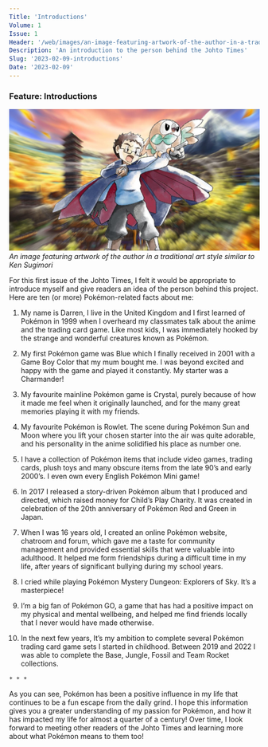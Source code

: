 ```yaml
---
Title: 'Introductions'
Volume: 1
Issue: 1
Header: '/web/images/an-image-featuring-artwork-of-the-author-in-a-traditional-art-style-similar-to-ken-sugimori.png'
Description: 'An introduction to the person behind the Johto Times'
Slug: '2023-02-09-introductions'
Date: '2023-02-09'
---
```

### Feature: Introductions


[![An image featuring artwork of the author in a traditional art style similar to Ken Sugimori](/web/images/an-image-featuring-artwork-of-the-author-in-a-traditional-art-style-similar-to-ken-sugimori.png)](/web/images/an-image-featuring-artwork-of-the-author-in-a-traditional-art-style-similar-to-ken-sugimori.png)*An image featuring artwork of the author in a traditional art style similar to Ken Sugimori*



For this first issue of the Johto Times, I felt it would be appropriate to introduce myself and give readers an idea of the person behind this project. Here are ten (or more) Pokémon-related facts about me:

1.  My name is Darren, I live in the United Kingdom and I first learned of Pokémon in 1999 when I overheard my classmates talk about the anime and the trading card game. Like most kids, I was immediately hooked by the strange and wonderful creatures known as Pokémon.

2.  My first Pokémon game was Blue which I finally received in 2001 with a Game Boy Color that my mum bought me. I was beyond excited and happy with the game and played it constantly. My starter was a Charmander!

3.  My favourite mainline Pokémon game is Crystal, purely because of how it made me feel when it originally launched, and for the many great memories playing it with my friends.

4.  My favourite Pokémon is Rowlet. The scene during Pokémon Sun and Moon where you lift your chosen starter into the air was quite adorable, and his personality in the anime solidified his place as number one.

5.  I have a collection of Pokémon items that include video games, trading cards, plush toys and many obscure items from the late 90’s and early 2000’s. I even own every English Pokémon Mini game!

6.  In 2017 I released a story-driven Pokémon album that I produced and directed, which raised money for Child’s Play Charity. It was created in celebration of the 20th anniversary of Pokémon Red and Green in Japan.

7.  When I was 16 years old, I created an online Pokémon website, chatroom and forum, which gave me a taste for community management and provided essential skills that were valuable into adulthood. It helped me form friendships during a difficult time in my life, after years of significant bullying during my school years.

8.  I cried while playing Pokémon Mystery Dungeon: Explorers of Sky. It’s a masterpiece!

9.  I’m a big fan of Pokémon GO, a game that has had a positive impact on my physical and mental wellbeing, and helped me find friends locally that I never would have made otherwise.

10.  In the next few years, It’s my ambition to complete several Pokémon trading card game sets I started in childhood. Between 2019 and 2022 I was able to complete the Base, Jungle, Fossil and Team Rocket collections.

    * * *

As you can see, Pokémon has been a positive influence in my life that continues to be a fun escape from the daily grind. I hope this information gives you a greater understanding of my passion for Pokémon, and how it has impacted my life for almost a quarter of a century! Over time, I look forward to meeting other readers of the Johto Times and learning more about what Pokémon means to them too!